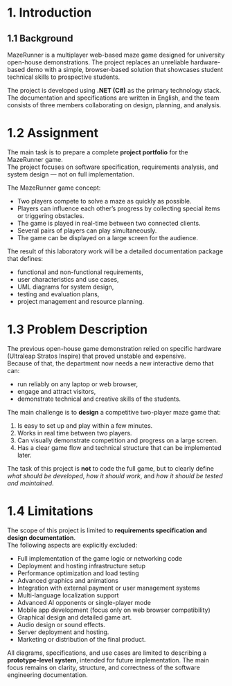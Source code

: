 # 1. Introduction

## 1.1 Background

MazeRunner is a multiplayer web-based maze game designed for university open-house demonstrations. The project replaces an unreliable hardware-based demo with a simple, browser-based solution that showcases student technical skills to prospective students.

The project is developed using **.NET (C#)** as the primary technology stack. The documentation and specifications are written in English, and the team consists of three members collaborating on design, planning, and analysis.

# 1.2 Assignment

The main task is to prepare a complete **project portfolio** for the MazeRunner game.  
The project focuses on software specification, requirements analysis, and system design — not on full implementation.

The MazeRunner game concept:
- Two players compete to solve a maze as quickly as possible.
- Players can influence each other’s progress by collecting special items or triggering obstacles.
- The game is played in real-time between two connected clients.
- Several pairs of players can play simultaneously.
- The game can be displayed on a large screen for the audience.

The result of this laboratory work will be a detailed documentation package that defines:
- functional and non-functional requirements,
- user characteristics and use cases,
- UML diagrams for system design,
- testing and evaluation plans,
- project management and resource planning.

# 1.3 Problem Description

The previous open-house game demonstration relied on specific hardware (Ultraleap Stratos Inspire) that proved unstable and expensive.  
Because of that, the department now needs a new interactive demo that can:
- run reliably on any laptop or web browser,
- engage and attract visitors,
- demonstrate technical and creative skills of the students.

The main challenge is to **design** a competitive two-player maze game that:
1. Is easy to set up and play within a few minutes.
2. Works in real time between two players.
3. Can visually demonstrate competition and progress on a large screen.
4. Has a clear game flow and technical structure that can be implemented later.

The task of this project is **not** to code the full game, but to clearly define *what should be developed*, *how it should work*, and *how it should be tested and maintained*.

# 1.4 Limitations

The scope of this project is limited to **requirements specification and design documentation**.  
The following aspects are explicitly excluded:
- Full implementation of the game logic or networking code
- Deployment and hosting infrastructure setup
- Performance optimization and load testing
- Advanced graphics and animations
- Integration with external payment or user management systems
- Multi-language localization support
- Advanced AI opponents or single-player mode
- Mobile app development (focus only on web browser compatibility)
- Graphical design and detailed game art.
- Audio design or sound effects.
- Server deployment and hosting.
- Marketing or distribution of the final product.

All diagrams, specifications, and use cases are limited to describing a **prototype-level system**, intended for future implementation. The main focus remains on clarity, structure, and correctness of the software engineering documentation.